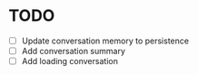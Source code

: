 # TODO

- [ ] Update conversation memory to persistence
- [ ] Add conversation summary
- [ ] Add loading conversation